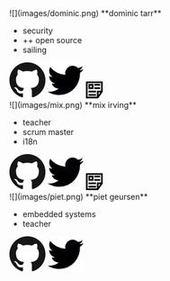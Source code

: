 <div>
![](images/dominic.png)
**dominic tarr**

  <ul>
    <li>security</li>
    <li>++ open source</li>
    <li>sailing</li>
  </ul>

  <div class='social-links'>
    <a href='https://github.com/dominictarr/'><img src='images/github-logo.png' /></a>
    <a href='https://twitter.com/dominictarr'><img src='images/twitter-logo.png' /></a>
    <a href='http://dominictarr.com'><img src='images/blog-icon.png' /></a>
  </div>

</div>

<div>
![](images/mix.png)
**mix irving**

  <ul>
    <li>teacher</li>
    <li>scrum master</li>
    <li>i18n</li>
  </ul>

  <div class='social-links'>
    <a href='https://github.com/mixmix'><img src='images/github-logo.png' /></a>
    <a href='https://twitter.com/whimful'><img src='images/twitter-logo.png' /></a>
    <a href='https://medium.com/@whimful'><img src='images/blog-icon.png' /></a>
  </div>

</div>

<div>
![](images/piet.png)
**piet geursen**

  <ul>
    <li>embedded systems</li>
    <li>teacher</li>
  </ul>

  <div class='social-links'>
    <a href='https://github.com/pietgeursen'><img src='images/github-logo.png' /></a>
    <a href='https://twitter.com/pietgeursen'><img src='images/twitter-logo.png' /></a>
  </div>

</div>

